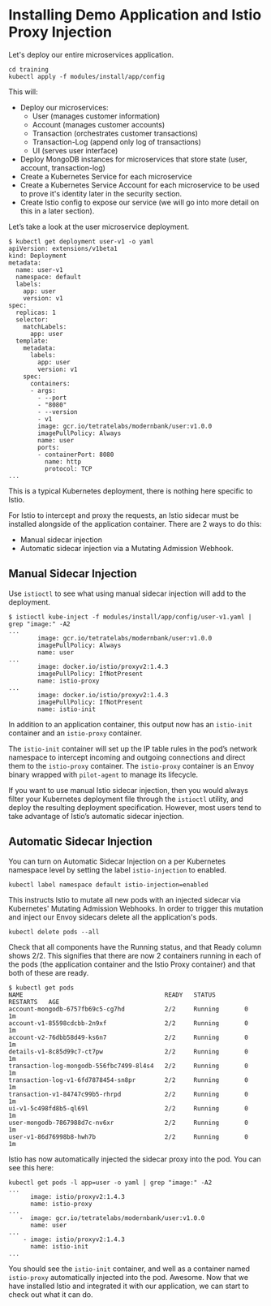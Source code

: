 # Installing Demo Application and Istio Proxy Injection

Let's deploy our entire microservices application.

```shell
cd training
kubectl apply -f modules/install/app/config
```

This will:

- Deploy our microservices:
  - User (manages customer information)
  - Account (manages customer accounts)
  - Transaction (orchestrates customer transactions)
  - Transaction-Log (append only log of transactions)
  - UI (serves user interface)
- Deploy MongoDB instances for microservices that store state (user, account, transaction-log)
- Create a Kubernetes Service for each microservice
- Create a Kubernetes Service Account for each microservice to be used to prove it's identity later in the security section.
- Create Istio config to expose our service (we will go into more detail on this in a later section).

Let’s take a look at the user microservice deployment.

```shell
$ kubectl get deployment user-v1 -o yaml
apiVersion: extensions/v1beta1
kind: Deployment
metadata:
  name: user-v1
  namespace: default
  labels:
    app: user
    version: v1
spec:
  replicas: 1
  selector:
    matchLabels:
      app: user
  template:
    metadata:
      labels:
        app: user
        version: v1
    spec:
      containers:
      - args:
        - --port
        - "8080"
        - --version
        - v1
        image: gcr.io/tetratelabs/modernbank/user:v1.0.0
        imagePullPolicy: Always
        name: user
        ports:
        - containerPort: 8080
          name: http
          protocol: TCP
...
```

This is a typical Kubernetes deployment, there is nothing here specific to Istio.

For Istio to intercept and proxy the requests, an Istio sidecar must be installed alongside of the application container. There are 2 ways to do this:

- Manual sidecar injection
- Automatic sidecar injection via a Mutating Admission Webhook.

## Manual Sidecar Injection

Use `istioctl` to see what using manual sidecar injection will add to the deployment.

```shell
$ istioctl kube-inject -f modules/install/app/config/user-v1.yaml | grep "image:" -A2
...
        image: gcr.io/tetratelabs/modernbank/user:v1.0.0
        imagePullPolicy: Always
        name: user
...
        image: docker.io/istio/proxyv2:1.4.3
        imagePullPolicy: IfNotPresent
        name: istio-proxy
...
        image: docker.io/istio/proxyv2:1.4.3
        imagePullPolicy: IfNotPresent
        name: istio-init
```

In addition to an application container, this output now has an `istio-init` container and an `istio-proxy` container.

The `istio-init` container will set up the IP table rules in the pod’s network namespace to intercept incoming and outgoing connections and direct them to the `istio-proxy` container. The `istio-proxy` container is an Envoy binary wrapped with `pilot-agent` to manage its lifecycle.

If you want to use manual Istio sidecar injection, then you would always filter your Kubernetes deployment file through the `istioctl` utility, and deploy the resulting deployment specification. However, most users tend to take advantage of Istio’s automatic sidecar injection.

## Automatic Sidecar Injection

You can turn on Automatic Sidecar Injection on a per Kubernetes namespace level by setting the label `istio-injection` to enabled.

```shell
kubectl label namespace default istio-injection=enabled
```

This instructs Istio to mutate all new pods with an injected sidecar via Kubernetes' Mutating Admission Webhooks. In order to trigger this mutation and inject our Envoy sidecars delete all the application's pods.

```shell
kubectl delete pods --all
```

Check that all components have the Running status, and that Ready column shows 2/2. This signifies that there are now 2 containers running in each of the pods (the application container and the Istio Proxy container) and that both of these are ready.

```shell
$ kubectl get pods
NAME                                       READY   STATUS        RESTARTS   AGE
account-mongodb-6757fb69c5-cg7hd           2/2     Running       0          1m
account-v1-85598cdcbb-2n9xf                2/2     Running       0          1m
account-v2-76dbb58d49-ks6n7                2/2     Running       0          1m
details-v1-8c85d99c7-ct7pw                 2/2     Running       0          1m
transaction-log-mongodb-556fbc7499-8l4s4   2/2     Running       0          1m
transaction-log-v1-6fd7878454-sn8pr        2/2     Running       0          1m
transaction-v1-84747c99b5-rhrpd            2/2     Running       0          1m
ui-v1-5c498fd8b5-ql69l                     2/2     Running       0          1m
user-mongodb-7867988d7c-nv6xr              2/2     Running       0          1m
user-v1-86d76998b8-hwh7b                   2/2     Running       0          1m
```

Istio has now automatically injected the sidecar proxy into the pod. You can see this here:

```shell
kubectl get pods -l app=user -o yaml | grep "image:" -A2
...
      image: istio/proxyv2:1.4.3
      name: istio-proxy
...
   -  image: gcr.io/tetratelabs/modernbank/user:v1.0.0
      name: user
...
    - image: istio/proxyv2:1.4.3
      name: istio-init
...
```

You should see the `istio-init` container, and well as a container named `istio-proxy` automatically injected into the pod. Awesome. Now that we have installed Istio and integrated it with our application, we can start to check out what it can do.
